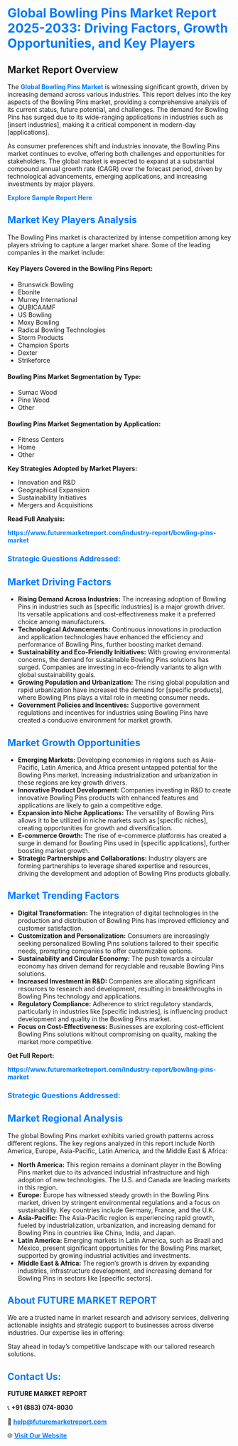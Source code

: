 <h1 style="color: #007BFF;">Global Bowling Pins Market Report 2025-2033: Driving Factors, Growth Opportunities, and Key Players</h1>

<section id="overview">
<h2>Market Report Overview</h2>
<p>The <a href="https://www.futuremarketreport.com/industry-report/bowling-pins-market" style="color: #007BFF; text-decoration: none;"><strong>Global Bowling Pins Market</strong></a> is witnessing significant growth, driven by increasing demand across various industries. This report delves into the key aspects of the Bowling Pins market, providing a comprehensive analysis of its current status, future potential, and challenges. The demand for Bowling Pins has surged due to its wide-ranging applications in industries such as [insert industries], making it a critical component in modern-day [applications].</p>
<p>As consumer preferences shift and industries innovate, the Bowling Pins market continues to evolve, offering both challenges and opportunities for stakeholders. The global market is expected to expand at a substantial compound annual growth rate (CAGR) over the forecast period, driven by technological advancements, emerging applications, and increasing investments by major players.</p>
</section>

<section id="overview">
<p><a href="https://www.futuremarketreport.com/request-sample/reportId=83324" style="color: #007BFF; text-decoration: none;"><strong>Explore Sample Report Here</strong></a></p>
</section>

<section id="key-players">
<h2 style="color: #007BFF;">Market Key Players Analysis</h2>
<p>The Bowling Pins market is characterized by intense competition among key players striving to capture a larger market share. Some of the leading companies in the market include:</p>
<h4>Key Players Covered in the Bowling Pins Report:</h4>
<ul><li>Brunswick Bowling</li><li>Ebonite</li><li>Murrey International</li><li>QUBICAAMF</li><li>US Bowling</li><li>Moxy Bowling</li><li>Radical Bowling Technologies</li><li>Storm Products</li><li>Champion Sports</li><li>Dexter</li><li>Strikeforce</li></ul>
<h4>Bowling Pins Market Segmentation by Type:</h4>
<ul><li>Sumac Wood</li><li>Pine Wood</li><li>Other</li></ul>

<h4>Bowling Pins Market Segmentation by Application:</h4>
<ul><li>Fitness Centers</li><li>Home</li><li>Other</li></ul>
<p><strong>Key Strategies Adopted by Market Players:</strong></p>
<ul>
<li>Innovation and R&D</li>
<li>Geographical Expansion</li>
<li>Sustainability Initiatives</li>
<li>Mergers and Acquisitions</li>
</ul>
</section>

<section>
<p><strong>Read Full Analysis: </strong></p><a href="https://www.futuremarketreport.com/industry-report/bowling-pins-market" style="color: #007BFF; text-decoration: none;"><strong>https://www.futuremarketreport.com/industry-report/bowling-pins-market</strong></a>
<h3 style="color: #007BFF;">Strategic Questions Addressed:</h3>
</section>

<section id="driving-factors">
<h2 style="color: #007BFF;">Market Driving Factors</h2>
<ul>
<li><strong>Rising Demand Across Industries:</strong> The increasing adoption of Bowling Pins in industries such as [specific industries] is a major growth driver. Its versatile applications and cost-effectiveness make it a preferred choice among manufacturers.</li>
<li><strong>Technological Advancements:</strong> Continuous innovations in production and application technologies have enhanced the efficiency and performance of Bowling Pins, further boosting market demand.</li>
<li><strong>Sustainability and Eco-Friendly Initiatives:</strong> With growing environmental concerns, the demand for sustainable Bowling Pins solutions has surged. Companies are investing in eco-friendly variants to align with global sustainability goals.</li>
<li><strong>Growing Population and Urbanization:</strong> The rising global population and rapid urbanization have increased the demand for [specific products], where Bowling Pins plays a vital role in meeting consumer needs.</li>
<li><strong>Government Policies and Incentives:</strong> Supportive government regulations and incentives for industries using Bowling Pins have created a conducive environment for market growth.</li>
</ul>
</section>

<section id="growth-opportunities">
<h2 style="color: #007BFF;">Market Growth Opportunities</h2>
<ul>
<li><strong>Emerging Markets:</strong> Developing economies in regions such as Asia-Pacific, Latin America, and Africa present untapped potential for the Bowling Pins market. Increasing industrialization and urbanization in these regions are key growth drivers.</li>
<li><strong>Innovative Product Development:</strong> Companies investing in R&D to create innovative Bowling Pins products with enhanced features and applications are likely to gain a competitive edge.</li>
<li><strong>Expansion into Niche Applications:</strong> The versatility of Bowling Pins allows it to be utilized in niche markets such as [specific niches], creating opportunities for growth and diversification.</li>
<li><strong>E-commerce Growth:</strong> The rise of e-commerce platforms has created a surge in demand for Bowling Pins used in [specific applications], further boosting market growth.</li>
<li><strong>Strategic Partnerships and Collaborations:</strong> Industry players are forming partnerships to leverage shared expertise and resources, driving the development and adoption of Bowling Pins products globally.</li>
</ul>
</section>

<section id="trending-factors">
<h2 style="color: #007BFF;">Market Trending Factors</h2>
<ul>
<li><strong>Digital Transformation:</strong> The integration of digital technologies in the production and distribution of Bowling Pins has improved efficiency and customer satisfaction.</li>
<li><strong>Customization and Personalization:</strong> Consumers are increasingly seeking personalized Bowling Pins solutions tailored to their specific needs, prompting companies to offer customizable options.</li>
<li><strong>Sustainability and Circular Economy:</strong> The push towards a circular economy has driven demand for recyclable and reusable Bowling Pins solutions.</li>
<li><strong>Increased Investment in R&D:</strong> Companies are allocating significant resources to research and development, resulting in breakthroughs in Bowling Pins technology and applications.</li>
<li><strong>Regulatory Compliance:</strong> Adherence to strict regulatory standards, particularly in industries like [specific industries], is influencing product development and quality in the Bowling Pins market.</li>
<li><strong>Focus on Cost-Effectiveness:</strong> Businesses are exploring cost-efficient Bowling Pins solutions without compromising on quality, making the market more competitive.</li>
</ul>
</section>

<section>
<p><strong>Get Full Report: </strong></p><a href="https://www.futuremarketreport.com/industry-report/bowling-pins-market" style="color: #007BFF; text-decoration: none;"><strong>https://www.futuremarketreport.com/industry-report/bowling-pins-market</strong></a>
<h3 style="color: #007BFF;">Strategic Questions Addressed:</h3>
</section>


<section id="regional-analysis">
<h2 style="color: #007BFF;">Market Regional Analysis</h2>
<p>The global Bowling Pins market exhibits varied growth patterns across different regions. The key regions analyzed in this report include North America, Europe, Asia-Pacific, Latin America, and the Middle East & Africa:</p>
<ul>
<li><strong>North America:</strong> This region remains a dominant player in the Bowling Pins market due to its advanced industrial infrastructure and high adoption of new technologies. The U.S. and Canada are leading markets in this region.</li>
<li><strong>Europe:</strong> Europe has witnessed steady growth in the Bowling Pins market, driven by stringent environmental regulations and a focus on sustainability. Key countries include Germany, France, and the U.K.</li>
<li><strong>Asia-Pacific:</strong> The Asia-Pacific region is experiencing rapid growth, fueled by industrialization, urbanization, and increasing demand for Bowling Pins in countries like China, India, and Japan.</li>
<li><strong>Latin America:</strong> Emerging markets in Latin America, such as Brazil and Mexico, present significant opportunities for the Bowling Pins market, supported by growing industrial activities and investments.</li>
<li><strong>Middle East & Africa:</strong> The region’s growth is driven by expanding industries, infrastructure development, and increasing demand for Bowling Pins in sectors like [specific sectors].</li>
</ul>
</section>

<footer>
<h2 style="color: #007BFF;">About FUTURE MARKET REPORT</h2>
<p>We are a trusted name in market research and advisory services, delivering actionable insights and strategic support to businesses across diverse industries. Our expertise lies in offering:</p>

<p>Stay ahead in today’s competitive landscape with our tailored research solutions.</p>

<h2 style="color: #007BFF;">Contact Us:</h2>
<p><strong>FUTURE MARKET REPORT</strong></p>
<p>📞 <strong>+91 (883) 074-8030</strong></p>
<p>📧 <strong><a href="mailto:help@futuremarketreport.com" style="color: #007BFF;">help@futuremarketreport.com</a></strong></p>
<p>🌐 <strong><a href="https://www.futuremarketreport.com/" style="color: #007BFF;">Visit Our Website</a></strong></p>
</footer>